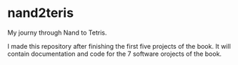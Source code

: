 # nand2teris
My journy through Nand to Tetris.

I made this repository after finishing the first five projects of the book.
It will contain documentation and code for the 7 software orojects of the book.
